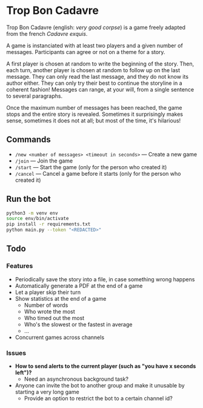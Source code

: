 # Trop Bon Cadavre

Trop Bon Cadavre (english: *very good corpse*) is a game freely adapted from the french *Cadavre exquis*.

A game is instanciated with at least two players and a given number of messages.
Participants can agree or not on a theme for a story.

A first player is chosen at random to write the beginning of the story.
Then, each turn, another player is chosen at random to follow up on the last message.
They can only read the last message, and they do not know its author either. They can only try their best to continue the storyline in a coherent fashion!
Messages can range, at your will, from a single sentence to several paragraphs.

Once the maximum number of messages has been reached, the game stops and the entire story is revealed.
Sometimes it surprisingly makes sense, sometimes it does not at all; but most of the time, it's hilarious!

## Commands

* `/new <number of messages> <timeout in seconds>` — Create a new game
* `/join` — Join the game
* `/start` — Start the game (only for the person who created it)
* `/cancel` — Cancel a game before it starts (only for the person who created it)

## Run the bot

```bash
python3 -m venv env
source env/bin/activate
pip install -r requirements.txt
python main.py --token "<REDACTED>"
```

## Todo

### Features

* Periodically save the story into a file, in case something wrong happens
* Automatically generate a PDF at the end of a game
* Let a player skip their turn
* Show statistics at the end of a game
  * Number of words
  * Who wrote the most
  * Who timed out the most
  * Who's the slowest or the fastest in average
  * ...
* Concurrent games across channels

### Issues

* **How to send alerts to the current player (such as "you have x seconds left")?**
  * Need an asynchronous background task?
* Anyone can invite the bot to another group and make it unusable by starting a very long game
  * Provide an option to restrict the bot to a certain channel id?
